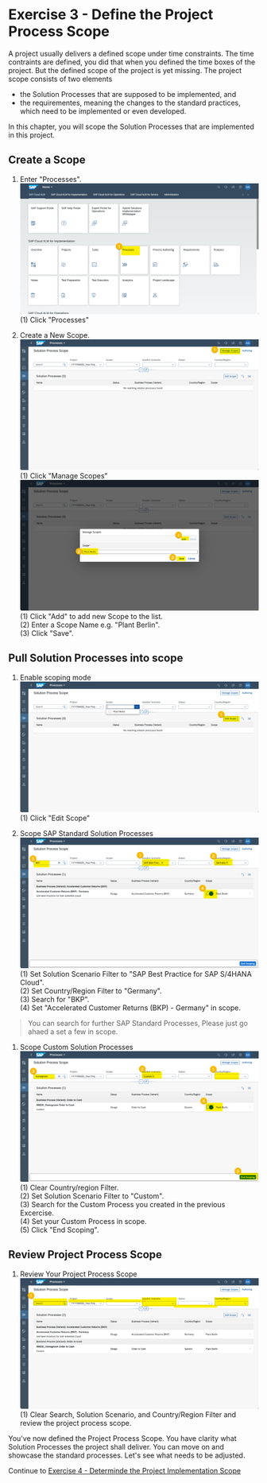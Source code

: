 # Exercise 3 - Define the Project Process Scope

A project usually delivers a defined scope under time constraints. The time contraints are defined, you did that when you defined the time boxes of the project. But the defined scope of the project is yet missing. The project scope consists of two elements
* the Solution Processes that are supposed to be implemented, and
* the requirementes, meaning the changes to the standard practices, which need to be implemented or even developed.

In this chapter, you will scope the Solution Processes that are implemented in this project.

## Create a Scope

1. Enter "Processes".
<br> ![](2021-11-11-19-59-18.png)
<br> (1) Click "Processes"

2.	Create a New Scope.
<br> ![](2021-11-11-20-05-21.png)
<br> (1) Click "Manage Scopes"
<br> ![](2021-11-11-20-06-48.png)
<br> (1) Click "Add" to add new Scope to the list.
<br> (2) Enter a Scope Name e.g. "Plant Berlin".
<br> (3) Click "Save".

## Pull Solution Processes into scope

1. Enable scoping mode
<br> ![](2021-11-11-20-13-57.png)
<br> (1) Click "Edit Scope"

2. Scope SAP Standard Solution Processes
<br> ![](2021-11-11-20-18-33.png)
<br> (1) Set Solution Scenario Filter to "SAP Best Practice for SAP S/4HANA Cloud".
<br> (2) Set Country/Region  Filter to "Germany".
<br> (3) Search for "BKP".
<br> (4) Set "Accelerated Customer Returns (BKP) - Germany" in scope.

> You can search for further SAP Standard Processes, Please just go ahaed a set a few in scope.

1. Scope Custom Solution Processes
<br> ![](2021-11-11-20-21-15.png)
<br> (1) Clear Country/region Filter.
<br> (2) Set Solution Scenario Filter to "Custom".
<br> (3) Search for the Custom Process you created in the previous Excercise.
<br> (4) Set your Custom Process in scope.
<br> (5) Click "End Scoping".

## Review Project Process Scope

1. Review Your Project Process Scope
<br> ![](2021-11-11-20-24-04.png)
<br> (1) Clear Search, Solution Scenario, and Country/Region Filter and review the project process scope.

You've now defined the Project Process Scope. You have clarity what Solution Processes the project shall deliver. You can move on and showcase the standard processes. Let's see what needs to be adjusted.

Continue to [Exercise 4 - Determinde the Project Implementation Scope](../ex4/README.md)
